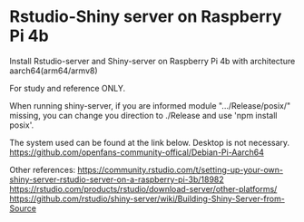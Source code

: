 # Rstudio-Shiny server on Raspberry Pi 4b
 Install Rstudio-server and Shiny-server on Raspberry Pi 4b with architecture aarch64(arm64/armv8)

For study and reference ONLY.

When running shiny-server, if you are informed module ".../Release/posix/" missing,
you can change you direction to ./Release and use 'npm install posix'.

The system used can be found at the link below. Desktop is not necessary.
https://github.com/openfans-community-offical/Debian-Pi-Aarch64

Other references:
https://community.rstudio.com/t/setting-up-your-own-shiny-server-rstudio-server-on-a-raspberry-pi-3b/18982
https://rstudio.com/products/rstudio/download-server/other-platforms/
https://github.com/rstudio/shiny-server/wiki/Building-Shiny-Server-from-Source

